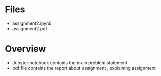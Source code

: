 # Files #
- assignment2.ipynb
- assignment2.pdf

# Overview #
- Jupyter notebook contains the main problem statement
- pdf file contains the report about assignment , explaining assignment
